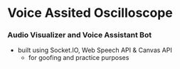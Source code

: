 # Voice Assited Oscilloscope

### Audio Visualizer and Voice Assistant Bot
- built using Socket.IO, Web Speech API & Canvas API
  - for goofing and practice purposes 
